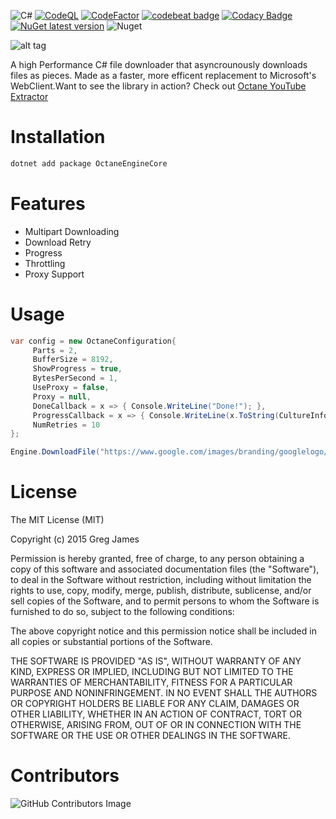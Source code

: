 ![C#](https://github.com/gregyjames/OctaneDownloader/actions/workflows/dotnet.yml/badge.svg)
[![CodeQL](https://github.com/gregyjames/OctaneDownloader/actions/workflows/codeql-analysis.yml/badge.svg?branch=master)](https://github.com/gregyjames/OctaneDownloader/actions/workflows/codeql-analysis.yml)
[![CodeFactor](https://www.codefactor.io/repository/github/gregyjames/octanedownloader/badge)](https://www.codefactor.io/repository/github/gregyjames/octanedownloader)
[![codebeat badge](https://codebeat.co/badges/9154fd6f-ac4b-4f00-8910-66488582efcd)](https://codebeat.co/projects/github-com-gregyjames-octanedownloader-master)
[![Codacy Badge](https://app.codacy.com/project/badge/Grade/e0366fe0406741bcbdab62354124d877)](https://www.codacy.com/gh/gregyjames/OctaneDownloader/dashboard?utm_source=github.com&amp;utm_medium=referral&amp;utm_content=gregyjames/OctaneDownloader&amp;utm_campaign=Badge_Grade)
[![NuGet latest version](https://badgen.net/nuget/v/OctaneEngineCore)](https://www.nuget.org/packages/OctaneEngineCore)
![Nuget](https://img.shields.io/nuget/dt/OctaneEngineCore)

![alt tag](https://image.ibb.co/h2tK8v/Untitled_1.png)


A high Performance C# file downloader that asyncrounously downloads files as pieces. Made as a faster, more efficent replacement to Microsoft's WebClient.Want to see the library in action? Check out [Octane YouTube Extractor](https://github.com/gregyjames/OCTANE-YoutubeExtractor)

# Installation
```sh
dotnet add package OctaneEngineCore
```

# Features
* Multipart Downloading
* Download Retry
* Progress
* Throttling
* Proxy Support

# Usage
```csharp
var config = new OctaneConfiguration{
     Parts = 2,
     BufferSize = 8192,
     ShowProgress = true,
     BytesPerSecond = 1,
     UseProxy = false,
     Proxy = null,
     DoneCallback = x => { Console.WriteLine("Done!"); },
     ProgressCallback = x => { Console.WriteLine(x.ToString(CultureInfo.InvariantCulture)); },
     NumRetries = 10
};

Engine.DownloadFile("https://www.google.com/images/branding/googlelogo/1x/googlelogo_light_color_272x92dp.png", "out.png", config).Wait();
```

# License
The MIT License (MIT)

Copyright (c) 2015 Greg James

Permission is hereby granted, free of charge, to any person obtaining a copy
of this software and associated documentation files (the "Software"), to deal
in the Software without restriction, including without limitation the rights
to use, copy, modify, merge, publish, distribute, sublicense, and/or sell
copies of the Software, and to permit persons to whom the Software is
furnished to do so, subject to the following conditions:

The above copyright notice and this permission notice shall be included in all
copies or substantial portions of the Software.

THE SOFTWARE IS PROVIDED "AS IS", WITHOUT WARRANTY OF ANY KIND, EXPRESS OR
IMPLIED, INCLUDING BUT NOT LIMITED TO THE WARRANTIES OF MERCHANTABILITY,
FITNESS FOR A PARTICULAR PURPOSE AND NONINFRINGEMENT. IN NO EVENT SHALL THE
AUTHORS OR COPYRIGHT HOLDERS BE LIABLE FOR ANY CLAIM, DAMAGES OR OTHER
LIABILITY, WHETHER IN AN ACTION OF CONTRACT, TORT OR OTHERWISE, ARISING FROM,
OUT OF OR IN CONNECTION WITH THE SOFTWARE OR THE USE OR OTHER DEALINGS IN THE
SOFTWARE.

# Contributors
![GitHub Contributors Image](https://contrib.rocks/image?repo=gregyjames/OctaneDownloader)
